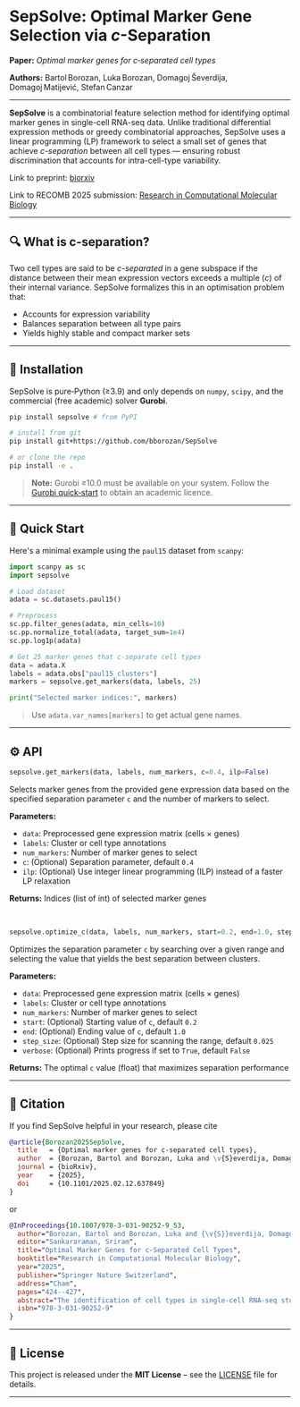 # SepSolve: Optimal Marker Gene Selection via *c*-Separation

**Paper:** *Optimal marker genes for c‑separated cell types*

**Authors:** Bartol Borozan, Luka Borozan, Domagoj Ševerdija, Domagoj Matijević, Stefan Canzar
 

---

**SepSolve** is a combinatorial feature selection method for identifying optimal marker genes in single-cell RNA-seq data. Unlike traditional differential expression methods or greedy combinatorial approaches, SepSolve uses a linear programming (LP) framework to select a small set of genes that achieve *c-separation* between all cell types — ensuring robust discrimination that accounts for intra-cell-type variability.

Link to preprint: [biorxiv](https://www.biorxiv.org/content/10.1101/2025.02.12.637849v1)

Link to RECOMB 2025 submission: [Research in Computational Molecular Biology](https://link.springer.com/chapter/10.1007/978-3-031-90252-9_53)

---

## 🔍 What is c-separation?

Two cell types are said to be *c-separated* in a gene subspace if the distance between their mean expression vectors exceeds a multiple (*c*) of their internal variance. SepSolve formalizes this in an optimisation problem that:

* Accounts for expression variability
* Balances separation between all type pairs
* Yields highly stable and compact marker sets

---

## 🔧 Installation

SepSolve is pure‑Python (≥3.9) and only depends on `numpy`, `scipy`, and the commercial (free academic) solver **Gurobi**.

```bash
pip install sepsolve # from PyPI

# install from git
pip install git+https://github.com/bborozan/SepSolve

# or clone the repo
pip install -e .
```

> **Note:** Gurobi ≥10.0 must be available on your system. Follow the [Gurobi quick‑start](https://www.gurobi.com/documentation/) to obtain an academic licence.

---

## 🧬 Quick Start

Here's a minimal example using the `paul15` dataset from `scanpy`:

```python
import scanpy as sc
import sepsolve

# Load dataset
adata = sc.datasets.paul15()

# Preprocess
sc.pp.filter_genes(adata, min_cells=10)
sc.pp.normalize_total(adata, target_sum=1e4)
sc.pp.log1p(adata)

# Get 25 marker genes that c-separate cell types
data = adata.X
labels = adata.obs["paul15_clusters"]
markers = sepsolve.get_markers(data, labels, 25)

print("Selected marker indices:", markers)
```

> Use `adata.var_names[markers]` to get actual gene names.

---

## ⚙️ API

```python
sepsolve.get_markers(data, labels, num_markers, c=0.4, ilp=False)
```
Selects marker genes from the provided gene expression data based on the specified separation parameter `c` and the number of markers to select.

**Parameters:**
* `data`: Preprocessed gene expression matrix (cells × genes)
* `labels`: Cluster or cell type annotations
* `num_markers`: Number of marker genes to select
* `c`: (Optional) Separation parameter, default `0.4`
* `ilp`: (Optional) Use integer linear programming (ILP) instead of a faster LP relaxation

**Returns:**
Indices (list of int) of selected marker genes

<br />


```python
sepsolve.optimize_c(data, labels, num_markers, start=0.2, end=1.0, step_size=0.025, verbose=False)
```
Optimizes the separation parameter `c` by searching over a given range and selecting the value that yields the best separation between clusters.

**Parameters:**
* `data`: Preprocessed gene expression matrix (cells × genes)
* `labels`: Cluster or cell type annotations
* `num_markers`: Number of marker genes to select
* `start`: (Optional) Starting value of `c`, default `0.2`
* `end`: (Optional) Ending value of `c`, default `1.0`
* `step_size`: (Optional) Step size for scanning the range, default `0.025`
* `verbose`: (Optional) Prints progress if set to `True`, default `False`

**Returns:**
The optimal `c` value (float) that maximizes separation performance

---

## 📝 Citation

If you find SepSolve helpful in your research, please cite

```bibtex
@article{Borozan2025SepSolve,
  title   = {Optimal marker genes for c-separated cell types},
  author  = {Borozan, Bartol and Borozan, Luka and \v{S}everdija, Domagoj and Matijevi\'c, Domagoj and Canzar, Stefan},
  journal = {bioRxiv},
  year    = {2025},
  doi     = {10.1101/2025.02.12.637849}
}
```
or
```bibtex
@InProceedings{10.1007/978-3-031-90252-9_53,
  author="Borozan, Bartol and Borozan, Luka and {\v{S}}everdija, Domagoj and Matijevi{\'{c}}, Domagoj and Canzar, Stefan", 
  editor="Sankararaman, Sriram",
  title="Optimal Marker Genes for c-Separated Cell Types",
  booktitle="Research in Computational Molecular Biology",
  year="2025",
  publisher="Springer Nature Switzerland",
  address="Cham",
  pages="424--427",
  abstract="The identification of cell types in single-cell RNA-seq studies relies on the distinct expression signature of marker genes. A small set of target genes is also needed to design probes for targeted spatial transcriptomics experiments and to target proteins in single-cell spatial proteomics or for cell sorting. While traditional approaches have relied on testing one gene at a time for differential expression between a given cell type and the rest, more recent methods have highlighted the benefits of a joint selection of markers that together distinguish all pairs of cell types simultaneously. However, existing methods either impose constraints on all pairs of individual cells which becomes intractable even for medium-sized datasets, or ignore intra-cell type expression variation entirely by collapsing all cells of a given type to a single representative. Here we address these limitations and propose to find a small set of genes such that cell types are c-separated in the selected dimensions, a notion introduced previously in learning a mixture of Gaussians. To this end, we formulate a linear program that naturally takes into account expression variation within cell types without including each pair of individual cells in the model, leading to a highly stable set of marker genes that allow to accurately discriminate between cell types and that can be computed to optimality efficiently.",
  isbn="978-3-031-90252-9"
}
```

---

## 📜 License

This project is released under the **MIT License** – see the [LICENSE](LICENSE) file for details.

---
